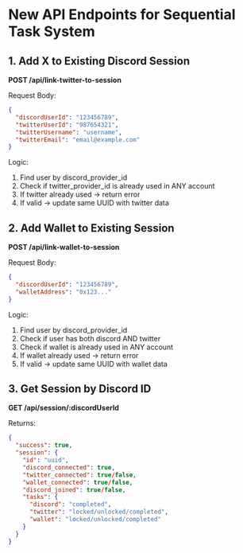 # New API Endpoints for Sequential Task System

## 1. Add X to Existing Discord Session
**POST /api/link-twitter-to-session**

Request Body:
```json
{
  "discordUserId": "123456789",
  "twitterUserId": "987654321",
  "twitterUsername": "username",
  "twitterEmail": "email@example.com"
}
```

Logic:
1. Find user by discord_provider_id
2. Check if twitter_provider_id is already used in ANY account
3. If twitter already used → return error
4. If valid → update same UUID with twitter data

## 2. Add Wallet to Existing Session
**POST /api/link-wallet-to-session**

Request Body:
```json
{
  "discordUserId": "123456789",
  "walletAddress": "0x123..."
}
```

Logic:
1. Find user by discord_provider_id
2. Check if user has both discord AND twitter
3. Check if wallet is already used in ANY account
4. If wallet already used → return error
5. If valid → update same UUID with wallet data

## 3. Get Session by Discord ID
**GET /api/session/:discordUserId**

Returns:
```json
{
  "success": true,
  "session": {
    "id": "uuid",
    "discord_connected": true,
    "twitter_connected": true/false,
    "wallet_connected": true/false,
    "discord_joined": true/false,
    "tasks": {
      "discord": "completed",
      "twitter": "locked/unlocked/completed",
      "wallet": "locked/unlocked/completed"
    }
  }
}
```

